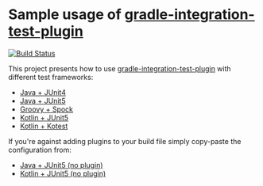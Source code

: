 # Sample usage of [gradle-integration-test-plugin](https://github.com/coditory/gradle-integration-test-plugin)
[![Build Status](https://github.com/coditory/gradle-integration-test-plugin-sample/workflows/Build/badge.svg?branch=master)](https://github.com/coditory/gradle-integration-test-plugin-sample/actions?query=workflow%3ABuild+branch%3Amaster)

This project presents how to use [gradle-integration-test-plugin](https://github.com/coditory/gradle-integration-test-plugin)
with different test frameworks:

- [Java + JUnit4](/java-junit4)
- [Java + JUnit5](/java-junit5)
- [Groovy + Spock](/groovy-spock)
- [Kotlin + JUnit5](/kotlin-junit5)
- [Kotlin + Kotest](/kotlin-kotest)

If you're against adding plugins to your build file simply copy-paste the configuration from:
- [Java + JUnit5 (no plugin)](/java-junit5-no-plugin)
- [Kotlin + JUnit5 (no plugin)](/kotlin-junit5-no-plugin)
